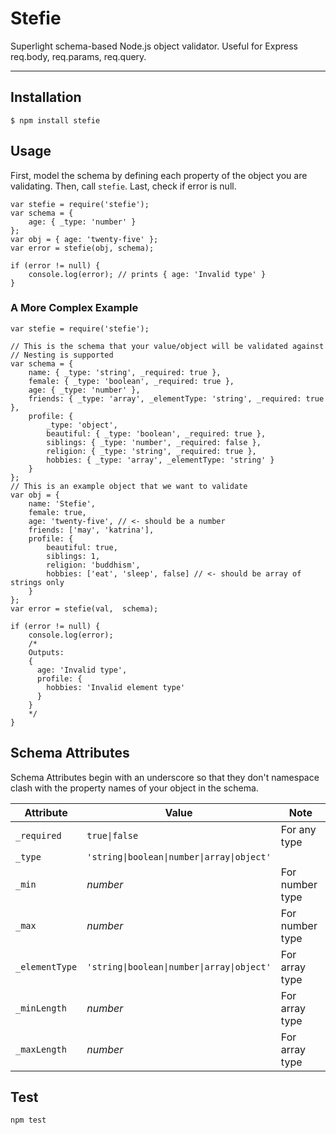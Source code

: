 # Stefie

Superlight schema-based Node.js object validator. Useful for Express req.body, req.params, req.query.

---

## Installation

```
$ npm install stefie
```

## Usage

First, model the schema by defining each property of the object you are validating. Then, call `stefie`. Last, check if error is null. 

```
var stefie = require('stefie');
var schema = {
	age: { _type: 'number' }
};
var obj = { age: 'twenty-five' };
var error = stefie(obj, schema);

if (error != null) {
	console.log(error); // prints { age: 'Invalid type' }
}
```

### A More Complex Example
```
var stefie = require('stefie');

// This is the schema that your value/object will be validated against
// Nesting is supported
var schema = {
	name: { _type: 'string', _required: true },
	female: { _type: 'boolean', _required: true },
	age: { _type: 'number' },
	friends: { _type: 'array', _elementType: 'string', _required: true },
	profile: {
		_type: 'object',
		beautiful: { _type: 'boolean', _required: true },
		siblings: { _type: 'number', _required: false },
		religion: { _type: 'string', _required: true },
		hobbies: { _type: 'array', _elementType: 'string' }
	}
};
// This is an example object that we want to validate
var obj = {
	name: 'Stefie',
	female: true,
	age: 'twenty-five', // <- should be a number
	friends: ['may', 'katrina'],
	profile: {
		beautiful: true,
		siblings: 1,
		religion: 'buddhism',
		hobbies: ['eat', 'sleep', false] // <- should be array of strings only
	}
};
var error = stefie(val,  schema);

if (error != null) {
	console.log(error);
	/*
	Outputs:
	{
	  age: 'Invalid type',
	  profile: {
        hobbies: 'Invalid element type'
	  }
    }
	*/
}
```

## Schema Attributes

Schema Attributes begin with an underscore so that they don't namespace clash with the property names of your object in the schema.

| Attribute      | Value                                                                 | Note
| -------------- | --------------------------------------------------------------------- | ----
| `_required`    | <code>true&#124;false</code>                                          | For any type
| `_type`        | <code>'string&#124;boolean&#124;number&#124;array&#124;object'</code> |
| `_min`         | *number*                                                              | For number type
| `_max`         | *number*                                                              | For number type
| `_elementType` | <code>'string&#124;boolean&#124;number&#124;array&#124;object'</code> | For array type
| `_minLength`   | *number*                                                              | For array type
| `_maxLength`   | *number*                                                              | For array type

## Test

```
npm test
```

